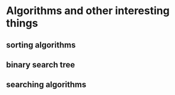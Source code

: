 # Algorithms and other interesting things
## sorting algorithms
## binary search tree
## searching algorithms
